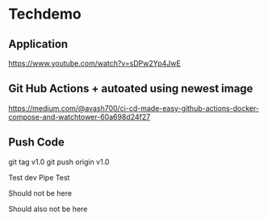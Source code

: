 # Techdemo

## Application
 https://www.youtube.com/watch?v=sDPw2Yp4JwE

## Git Hub Actions + autoated using newest image
https://medium.com/@avash700/ci-cd-made-easy-github-actions-docker-compose-and-watchtower-60a698d24f27

## Push Code

git tag v1.0
git push origin v1.0

Test dev Pipe
Test

Should not be here

Should also not be here